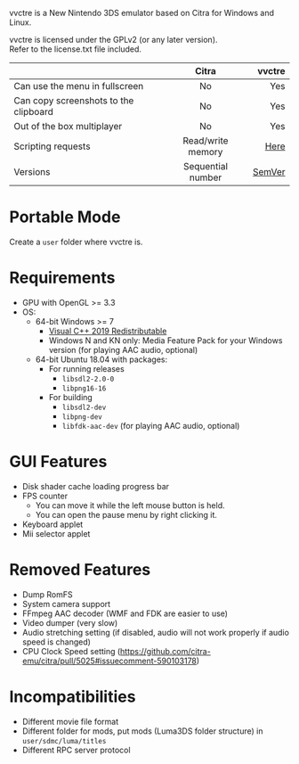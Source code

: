vvctre is a New Nintendo 3DS emulator based on Citra for Windows and Linux.

vvctre is licensed under the GPLv2 (or any later version).  
Refer to the license.txt file included.

|  | Citra | vvctre |
|---------------------------------------|:------------------------------------------------------------------------------:|------------------------------------------------------------------:|
| Can use the menu in fullscreen | No | Yes |
| Can copy screenshots to the clipboard | No | Yes |
| Out of the box multiplayer | No | Yes |
| Scripting requests | Read/write memory | [Here](https://github.com/vvanelslande/vvctre/blob/master/RPC.md) |
| Versions | Sequential number | [SemVer](https://semver.org/) |

# Portable Mode

Create a `user` folder where vvctre is.

# Requirements

- GPU with OpenGL >= 3.3
- OS:
  - 64-bit Windows >= 7
    - [Visual C++ 2019 Redistributable](https://aka.ms/vs/16/release/vc_redist.x64.exe)
    - Windows N and KN only: Media Feature Pack for your Windows version (for playing AAC audio, optional)
  - 64-bit Ubuntu 18.04 with packages:
    - For running releases
      - `libsdl2-2.0-0`
      - `libpng16-16`
    - For building
      - `libsdl2-dev`
      - `libpng-dev`
      - `libfdk-aac-dev` (for playing AAC audio, optional)

# GUI Features

- Disk shader cache loading progress bar
- FPS counter
  - You can move it while the left mouse button is held.
  - You can open the pause menu by right clicking it.
- Keyboard applet
- Mii selector applet

# Removed Features

- Dump RomFS
- System camera support
- FFmpeg AAC decoder (WMF and FDK are easier to use)
- Video dumper (very slow)
- Audio stretching setting (if disabled, audio will not work properly if audio speed is changed)
- CPU Clock Speed setting (https://github.com/citra-emu/citra/pull/5025#issuecomment-590103178)

# Incompatibilities

- Different movie file format
- Different folder for mods, put mods (Luma3DS folder structure) in `user/sdmc/luma/titles`
- Different RPC server protocol
